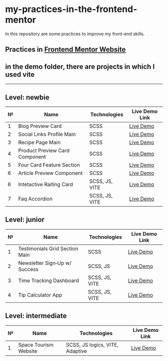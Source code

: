 # my-practices-in-the-frontend-mentor
In this repository are some practices to improve my front-end skills.

Practices in [Frontend Mentor Website](https://www.frontendmentor.io/)
---

## in the demo folder, there are projects in which I used vite

---

## Level: newbie

| № | Name                              | Technologies    | Live Demo Link |
|---|-----------------------------------|------------------|----------------|
| 1 | Blog Preview Card                | SCSS | [Live Demo](https://leccon1.github.io/My-practices-in-the-frontend-mentor/source/newbie/blog-preview-card/) |
| 2 | Social Links Profile Main        | SCSS | [Live Demo](https://leccon1.github.io/My-practices-in-the-frontend-mentor/source/newbie/social-links-profile-main/) |
| 3 | Recipe Page Main                 | SCSS | [Live Demo](https://leccon1.github.io/My-practices-in-the-frontend-mentor/source/newbie/recipe-page-main/) |
| 4 | Product Preview Card Component   | SCSS | [Live Demo](https://leccon1.github.io/My-practices-in-the-frontend-mentor/source/newbie/product-preview-card-component-main/) |
| 5 | Four Card Feature Section        | SCSS | [Live Demo](https://leccon1.github.io/My-practices-in-the-frontend-mentor/source/newbie/four-card-feature-section-master/) |
| 6 | Article Preview Component        | SCSS | [Live Demo](https://leccon1.github.io/My-practices-in-the-frontend-mentor/source/newbie/article-preview-component-master/) |
| 6 | Intetactive Raiting Card         | SCSS, JS, VITE | [Live Demo](https://leccon1.github.io/My-practices-in-the-frontend-mentor/demo/newbie/intetactive-raiting-card-demo/) |
| 7 | Faq Accordion                    | SCSS, JS, VITE | [Live Demo](https://leccon1.github.io/My-practices-in-the-frontend-mentor/demo/newbie/faq-accordion-main-demo/)

## Level: junior

| № | Name                            | Technologies        | Live Demo Link |
|---|----------------------------------|----------------------|----------------|
| 1 | Testimonials Grid Section Main  | SCSS | [Live Demo](https://leccon1.github.io/My-practices-in-the-frontend-mentor/source/junior/testimonials-grid-section-main/) |
| 2 | Newsletter Sign‑Up w/ Success   | SCSS, JS | [Live Demo](https://leccon1.github.io/My-practices-in-the-frontend-mentor/source/junior/newsletter-sign-up-with-success-message-main/) |
| 3 | Time Tracking Dashboard         | SCSS, JS, VITE | [Live Demo](https://leccon1.github.io/My-practices-in-the-frontend-mentor/demo/junior/time-tracking-dashboard-main-demo/) |
| 4 | Tip Calculator App              | SCSS, JS, VITE | [Live Demo](https://leccon1.github.io/My-practices-in-the-frontend-mentor/demo/junior/tip-calculator-app-main-demo) |

## Level: intermediate

| № | Name                            | Technologies        | Live Demo Link |
|---|----------------------------------|----------------------|----------------|
| 1 | Space Tourism Website | SCSS, JS logics, VITE, Adaptive | [Live Demo](https://leccon1.github.io/My-practices-in-the-frontend-mentor/demo/intermediate/space-tourism-website-main-demo)


